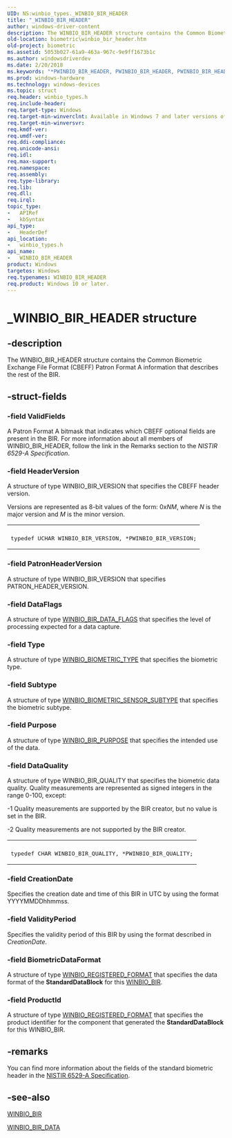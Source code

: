 ```yaml
---
UID: NS:winbio_types._WINBIO_BIR_HEADER
title: "_WINBIO_BIR_HEADER"
author: windows-driver-content
description: The WINBIO_BIR_HEADER structure contains the Common Biometric Exchange File Format (CBEFF) Patron Format A information that describes the rest of the BIR.
old-location: biometric\winbio_bir_header.htm
old-project: biometric
ms.assetid: 5053b027-61a9-463a-967c-9e9ff1673b1c
ms.author: windowsdriverdev
ms.date: 2/20/2018
ms.keywords: "*PWINBIO_BIR_HEADER, PWINBIO_BIR_HEADER, PWINBIO_BIR_HEADER structure pointer [Biometric Devices], WINBIO_BIR_HEADER, WINBIO_BIR_HEADER structure [Biometric Devices], _WINBIO_BIR_HEADER, biometric.winbio_bir_header, biometric_ref_1e5e4af7-36a5-414b-8c26-7a266c38272c.xml, winbio_types/PWINBIO_BIR_HEADER, winbio_types/WINBIO_BIR_HEADER"
ms.prod: windows-hardware
ms.technology: windows-devices
ms.topic: struct
req.header: winbio_types.h
req.include-header: 
req.target-type: Windows
req.target-min-winverclnt: Available in Windows 7 and later versions of Windows.
req.target-min-winversvr: 
req.kmdf-ver: 
req.umdf-ver: 
req.ddi-compliance: 
req.unicode-ansi: 
req.idl: 
req.max-support: 
req.namespace: 
req.assembly: 
req.type-library: 
req.lib: 
req.dll: 
req.irql: 
topic_type:
-	APIRef
-	kbSyntax
api_type:
-	HeaderDef
api_location:
-	winbio_types.h
api_name:
-	WINBIO_BIR_HEADER
product: Windows
targetos: Windows
req.typenames: WINBIO_BIR_HEADER
req.product: Windows 10 or later.
---
```


# _WINBIO_BIR_HEADER structure


## -description


The WINBIO_BIR_HEADER structure contains the Common Biometric Exchange File Format (CBEFF) Patron Format A information that describes the rest of the BIR.


## -struct-fields




### -field ValidFields

A Patron Format A bitmask that indicates which CBEFF optional fields are present in the BIR. For more information about all members of WINBIO_BIR_HEADER, follow the link in the Remarks section to the <i>NISTIR 6529-A Specification</i>. 


### -field HeaderVersion

A structure of type WINBIO_BIR_VERSION that specifies the CBEFF header version.

Versions are represented as 8-bit values of the form: 0x<i>NM</i>, where <i>N</i> is the major version and <i>M</i> is the minor version.

<div class="code"><span codelanguage=""><table>
<tr>
<th></th>
</tr>
<tr>
<td>
<pre>typedef UCHAR WINBIO_BIR_VERSION, *PWINBIO_BIR_VERSION;</pre>
</td>
</tr>
</table></span></div>

### -field PatronHeaderVersion

A structure of type WINBIO_BIR_VERSION that specifies PATRON_HEADER_VERSION.


### -field DataFlags

A structure of type <a href="https://msdn.microsoft.com/library/windows/hardware/ff536461">WINBIO_BIR_DATA_FLAGS</a> that specifies the level of processing expected for a data capture.


### -field Type

A structure of type <a href="https://msdn.microsoft.com/library/windows/hardware/ff536458">WINBIO_BIOMETRIC_TYPE</a> that specifies the biometric type.


### -field Subtype

A structure of type <a href="https://msdn.microsoft.com/library/windows/hardware/ff536457">WINBIO_BIOMETRIC_SENSOR_SUBTYPE</a> that specifies the biometric subtype.


### -field Purpose

A structure of type <a href="https://msdn.microsoft.com/library/windows/hardware/ff536463">WINBIO_BIR_PURPOSE</a> that specifies the intended use of the data.


### -field DataQuality

A structure of type WINBIO_BIR_QUALITY that specifies the biometric data quality. Quality measurements are represented as signed integers in the range 0-100, except:

-1  Quality measurements are supported by the BIR creator, but no value is set in the BIR.

-2  Quality measurements are not supported by the BIR creator.

<div class="code"><span codelanguage=""><table>
<tr>
<th></th>
</tr>
<tr>
<td>
<pre>typedef CHAR WINBIO_BIR_QUALITY, *PWINBIO_BIR_QUALITY;</pre>
</td>
</tr>
</table></span></div>

### -field CreationDate

Specifies the creation date and time of this BIR in UTC by using the format YYYYMMDDhhmmss.


### -field ValidityPeriod

Specifies the validity period of this BIR by using the format described in <i>CreationDate</i>.


### -field BiometricDataFormat

A structure of type <a href="https://msdn.microsoft.com/library/windows/hardware/ff536473">WINBIO_REGISTERED_FORMAT</a> that specifies the data format of the <b>StandardDataBlock</b> for this <a href="https://msdn.microsoft.com/library/windows/hardware/ff536459">WINBIO_BIR</a>.


### -field ProductId

A structure of type <a href="https://msdn.microsoft.com/library/windows/hardware/ff536473">WINBIO_REGISTERED_FORMAT</a> that specifies the product identifier for the component that generated the <b>StandardDataBlock</b> for this WINBIO_BIR.


## -remarks



You can find more information about the fields of the standard biometric header in the <a href="http://go.microsoft.com/fwlink/p/?linkid=133328">NISTIR 6529-A Specification</a>.




## -see-also




<a href="https://msdn.microsoft.com/library/windows/hardware/ff536459">WINBIO_BIR</a>



<a href="https://msdn.microsoft.com/library/windows/hardware/ff536460">WINBIO_BIR_DATA</a>
 

 

